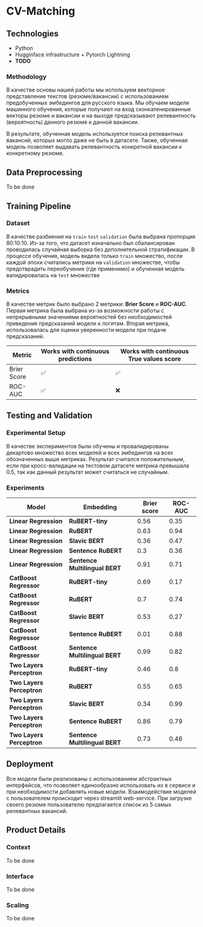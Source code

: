 # CV-Matching

## Technologies

- Python
- Hugginface infrastructure + Pytorch Lightning
- **TODO**

### Methodology

В качестве основы нашей работы мы используем векторное представление текстов (резюме/вакансии) с использованием
предобученных эмбедингов для русского языка. Мы обучаем модели машинного обучения, которые получают на вход
сконкатенированные векторы резюме и вакансии и на выходе предсказывают релевантность (вероятность) данного резюме к
данной вакансии.

В результате, обученная модель используется поиска релевантных вакансий, которых могло даже не быть в датасете. Также,
обученная модель позволяет выдавать релевантность конкретной вакансии к конкретному резюме.

## Data Preprocessing
To be done

## Training Pipeline

### Dataset

В качестве разбиения на `train` `test` `validation` была выбрана пропорция 80:10:10.
Из-за того, что датасет изначально
был сбалансирован проводилась случайная выборка без дополнительной стратификации. В процессе обучения, модель видела
только `train` множество, после каждой эпохи считались метрики на `validation` множестве, чтобы предотврадить
переобучение (где применимо) и обученная модель валидировалась на `test` множестве

### Metrics

В качестве метрик было выбрано 2 метрики: **Brier Score** и **ROC-AUC**. Первая метрика была выбрана из-за возможности
работы с непрерывными значениями вероятностей без необходимостей приведения предсказаний модели к логитам. Вторая
метрика, использовалась для оценки уверенности модели при подаче предсказаний.

| Metric      | Works with continuous predictions | Works with continuous True values score |
|-------------|-----------------------------------|-----------------------------------------|
| Brier Score | :white_check_mark:                | :white_check_mark:                      |
| ROC-AUC     | :white_check_mark:                | :x:                                     |

## Testing and Validation

### Experimental Setup

В качестве экспериментов были обучены и провалидированы декартово множество всех моделей и всех эмбедингов на всех
обозначенных выше метриках. Результат считался положительным, если при кросс-валидации на тестовом датасете метрика
превышала 0.5, так как
данный результат может
считаться не случайным.

### Experiments

| Model                     | Embedding                      | Brier score | ROC-AUC | 
|---------------------------|--------------------------------|-------------|---------|
| **Linear Regression**     | **RuBERT-tiny**                | 0.56        | 0.35    |
| **Linear Regression**     | **RuBERT**                     | 0.63        | 0.94    |
| **Linear Regression**     | **Slavic BERT**                | 0.36        | 0.47    |
| **Linear Regression**     | **Sentence RuBERT**            | 0.3         | 0.36    |
| **Linear Regression**     | **Sentence Multilingual BERT** | 0.91        | 0.71    |
| **CatBoost Regressor**    | **RuBERT-tiny**                | 0.69        | 0.17    |
| **CatBoost Regressor**    | **RuBERT**                     | 0.7         | 0.74    |
| **CatBoost Regressor**    | **Slavic BERT**                | 0.53        | 0.27    |
| **CatBoost Regressor**    | **Sentence RuBERT**            | 0.01        | 0.88    |
| **CatBoost Regressor**    | **Sentence Multilingual BERT** | 0.99        | 0.82    |
| **Two Layers Perceptron** | **RuBERT-tiny**                | 0.46        | 0.8     |
| **Two Layers Perceptron** | **RuBERT**                     | 0.55        | 0.65    |
| **Two Layers Perceptron** | **Slavic BERT**                | 0.34        | 0.99    |
| **Two Layers Perceptron** | **Sentence RuBERT**            | 0.86        | 0.79    |
| **Two Layers Perceptron** | **Sentence Multilingual BERT** | 0.73        | 0.46    |

## Deployment

Все модели были реализованы с использованием абстрактных интерфейсов, что позволяет единообразно использовать их в
сервисе и при необходимости добавлять новые модели. Взаимодействие моделей с пользователем происходит через streamlit
web-service. При загрузке своего резюме пользователю предлагается список из 5 самых релевантных вакансий.

## Product Details

### Context

To be done

### Interface

To be done

### Scaling

To be done